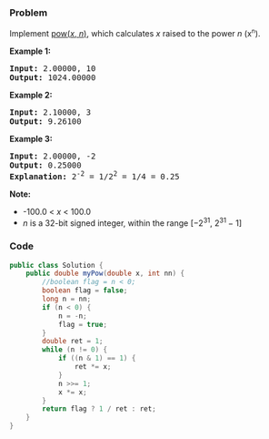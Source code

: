 ### Problem
<p>Implement <a href="http://www.cplusplus.com/reference/valarray/pow/" target="_blank">pow(<em>x</em>, <em>n</em>)</a>, which calculates&nbsp;<em>x</em> raised to the power <em>n</em> (x<sup><span style="font-size:10.8333px">n</span></sup>).</p>

<p><strong>Example 1:</strong></p>

<pre>
<strong>Input:</strong> 2.00000, 10
<strong>Output:</strong> 1024.00000
</pre>

<p><strong>Example 2:</strong></p>

<pre>
<strong>Input:</strong> 2.10000, 3
<strong>Output:</strong> 9.26100
</pre>

<p><strong>Example 3:</strong></p>

<pre>
<strong>Input:</strong> 2.00000, -2
<strong>Output:</strong> 0.25000
<strong>Explanation:</strong> 2<sup>-2</sup> = 1/2<sup>2</sup> = 1/4 = 0.25
</pre>

<p><strong>Note:</strong></p>

<ul>
	<li>-100.0 &lt; <em>x</em> &lt; 100.0</li>
	<li><em>n</em> is a 32-bit signed integer, within the range&nbsp;[&minus;2<sup>31</sup>,&nbsp;2<sup>31&nbsp;</sup>&minus; 1]</li>
</ul>


### Code
```java
public class Solution {
    public double myPow(double x, int nn) {
        //boolean flag = n < 0;
        boolean flag = false;
        long n = nn;
        if (n < 0) {
            n = -n;
            flag = true;
        }
        double ret = 1;
        while (n != 0) {
            if ((n & 1) == 1) {
                ret *= x;
            }
            n >>= 1;
            x *= x;
        }
        return flag ? 1 / ret : ret;
    }
}
```

